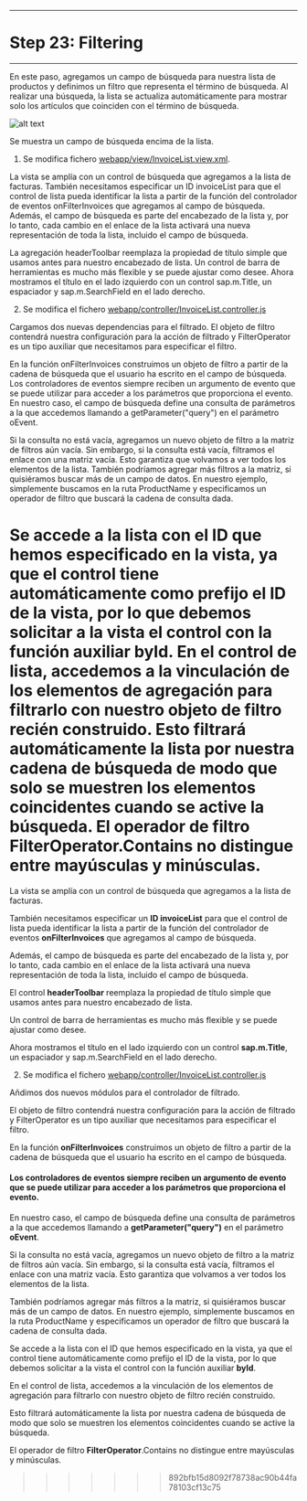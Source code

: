 *****************************
# Step 23: Filtering
*****************************

En este paso, agregamos un campo de búsqueda para nuestra lista de productos y definimos un filtro que representa el término de búsqueda. Al realizar una búsqueda, la lista se actualiza automáticamente para mostrar solo los artículos que coinciden con el término de búsqueda.

![alt text](%2Fapp%20root%20folder%2Fimage.png)


Se muestra un campo de búsqueda encima de la lista.

1. Se modifica fichero [webapp/view/InvoiceList.view.xml](webapp/view/InvoiceList.view.xml).


La vista se amplía con un control de búsqueda que agregamos a la lista de facturas. También necesitamos especificar un ID invoiceList para que el control de lista pueda identificar la lista a partir de la función del controlador de eventos onFilterInvoices que agregamos al campo de búsqueda. Además, el campo de búsqueda es parte del encabezado de la lista y, por lo tanto, cada cambio en el enlace de la lista activará una nueva representación de toda la lista, incluido el campo de búsqueda.


La agregación headerToolbar reemplaza la propiedad de título simple que usamos antes para nuestro encabezado de lista. Un control de barra de herramientas es mucho más flexible y se puede ajustar como desee. Ahora mostramos el título en el lado izquierdo con un control sap.m.Title, un espaciador y sap.m.SearchField en el lado derecho.

2. Se modifica el fichero [webapp/controller/InvoiceList.controller.js](webapp/controller/InvoiceList.controller.js)


Cargamos dos nuevas dependencias para el filtrado. El objeto de filtro contendrá nuestra configuración para la acción de filtrado y FilterOperator es un tipo auxiliar que necesitamos para especificar el filtro.



En la función onFilterInvoices construimos un objeto de filtro a partir de la cadena de búsqueda que el usuario ha escrito en el campo de búsqueda. Los controladores de eventos siempre reciben un argumento de evento que se puede utilizar para acceder a los parámetros que proporciona el evento. En nuestro caso, el campo de búsqueda define una consulta de parámetros a la que accedemos llamando a getParameter("query") en el parámetro oEvent.



Si la consulta no está vacía, agregamos un nuevo objeto de filtro a la matriz de filtros aún vacía. Sin embargo, si la consulta está vacía, filtramos el enlace con una matriz vacía. Esto garantiza que volvamos a ver todos los elementos de la lista. También podríamos agregar más filtros a la matriz, si quisiéramos buscar más de un campo de datos. En nuestro ejemplo, simplemente buscamos en la ruta ProductName y especificamos un operador de filtro que buscará la cadena de consulta dada.



Se accede a la lista con el ID que hemos especificado en la vista, ya que el control tiene automáticamente como prefijo el ID de la vista, por lo que debemos solicitar a la vista el control con la función auxiliar byId. En el control de lista, accedemos a la vinculación de los elementos de agregación para filtrarlo con nuestro objeto de filtro recién construido. Esto filtrará automáticamente la lista por nuestra cadena de búsqueda de modo que solo se muestren los elementos coincidentes cuando se active la búsqueda. El operador de filtro FilterOperator.Contains no distingue entre mayúsculas y minúsculas.
=======


La vista se amplía con un control de búsqueda que agregamos a la lista de facturas. 

También necesitamos especificar un **ID invoiceList** para que el control de lista pueda identificar la lista a partir de la función del controlador de eventos **onFilterInvoices** que agregamos al campo de búsqueda.


Además, el campo de búsqueda es parte del encabezado de la lista y, por lo tanto, cada cambio en el enlace de la lista activará una nueva representación de toda la lista, incluido el campo de búsqueda.


El control **headerToolbar** reemplaza la propiedad de título simple que usamos antes para nuestro encabezado de lista. 

Un control de barra de herramientas es mucho más flexible y se puede ajustar como desee.


Ahora mostramos el título en el lado izquierdo con un control **sap.m.Title**, un espaciador y sap.m.SearchField en el lado derecho.


2. Se modifica el fichero [webapp/controller/InvoiceList.controller.js](webapp/controller/InvoiceList.controller.js)


Añdimos dos nuevos módulos para el controlador de filtrado. 


El objeto de filtro contendrá nuestra configuración para la acción de filtrado y FilterOperator es un tipo auxiliar que necesitamos para especificar el filtro.

En la función **onFilterInvoices** construimos un objeto de filtro a partir de la cadena de búsqueda que el usuario ha escrito en el campo de búsqueda. 


#### Los controladores de eventos siempre reciben un argumento de evento que se puede utilizar para acceder a los parámetros que proporciona el evento. 


En nuestro caso, el campo de búsqueda define una consulta de parámetros a la que accedemos llamando a **getParameter("query")** en el parámetro **oEvent**.

Si la consulta no está vacía, agregamos un nuevo objeto de filtro a la matriz de filtros aún vacía. Sin embargo, si la consulta está vacía, filtramos el enlace con una matriz vacía. 
Esto garantiza que volvamos a ver todos los elementos de la lista. 

También podríamos agregar más filtros a la matriz, si quisiéramos buscar más de un campo de datos. En nuestro ejemplo, simplemente buscamos en la ruta ProductName y especificamos un operador de filtro que buscará la cadena de consulta dada.


Se accede a la lista con el ID que hemos especificado en la vista, ya que el control tiene automáticamente como prefijo el ID de la vista, por lo que debemos solicitar a la vista el control con la función auxiliar **byId**. 


En el control de lista, accedemos a la vinculación de los elementos de agregación para filtrarlo con nuestro objeto de filtro recién construido. 


Esto filtrará automáticamente la lista por nuestra cadena de búsqueda de modo que solo se muestren los elementos coincidentes cuando se active la búsqueda. 


El operador de filtro **FilterOperator**.Contains no distingue entre mayúsculas y minúsculas.
>>>>>>> 892bfb15d8092f78738ac90b44fa78103cf13c75

